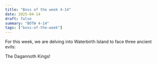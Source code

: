 ```yaml
---
title: "Boss of the week 4-14"
date: 2025-04-14
draft: false
summary: "BOTW 4-14"
tags: ["boss-of-the-week"]
---
```


For this week, we are delving into Waterbirth Island to face three ancient evils:

The Dagannoth Kings!